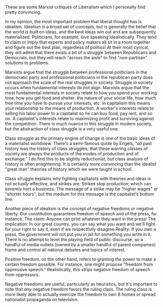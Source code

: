 These are some Marxist critiques of Liberalism which I personally find pretty convincing.

In my opinion, the most important problem that liberal thought has is idealism. Idealism is a broad set of concepts, but is generally the belief that the world is built on ideas, and the best ideas win out and are subsequently materialized. Politicians, for example, love speaking idealistically. They tend to claim or imply that experts and policy makers all sit in a room together and figure out the best plan, regardless of politics! At their most cynical, they will admit that there exists a bit of a struggle between Republicans and Democrats, but they will reach "across the aisle" to find "non-partisan" solutions to problems.

Marxists argue that the struggle between professional politicians in the democratic party and professional politicians in the republican party does not approach the scale of the real struggles in society. Struggle in society occurs when fundamental interests do not align. Marxists argue that the most fundamental interests in society relate to how you spend your working time, how you get food and shelter, the nature of your social life, how much free time you have to pursue your interests, etc. In capitalism this means your relationship to the means of production. A worker's interests relate to selling his labor power to a capitalist so he can buy food, pay rent, and so on. A capitalist's interests relate to maximizing profit and surviving against the competition. There is much nuance in this struggle in modern society, but the abstraction of class struggle is a very useful one. 

Class struggle as the primary engine of change is one of the basic ideas of a materialist worldview. There's a semi-famous quote by Engels, "*all* past history was the history of class struggles; that these warring classes of society are always the products of the modes of production and of exchange." I do find this to be slightly reductionist, but class analysis of history is often enlightening. It is certainly more convincing than the idealist "great man" theories of history which we were taught in school. 

Class struggle explains why fighting capitalists with theories and ideas is not *actually* effective, and strikes are. Strikes stop production, which can severely hurt a business. The message of a strike may be "higher wages" or "shorter hours", but the medium for this message is the capitalist's bottom line.


Another piece of idealism is the concept of negative freedoms or negative liberty. Our constitution guarantees freedom of speech and of the press, for instance.
The claim: Anyone can print whatever they want in the press!
The implication: In our great country, you can say what you want and we'll fight for your right to say it, even if we respectfully disagree.Reality: If you own a press, the government will not put you in jail for something you write in it. There is no attempt to level the playing field of public discourse, so a handful of media outlets (owned by a smaller handful of parent companies) frame and control all national debates and topics of interest. 

Positive freedom, on the other hand, refers to granting the power to make a certain freedom possible. For instance, one might propose "freedom from oppressive speech." Realistically, this strips negative freedom of speech from oppressors.

Negative freedoms are useful, particularly as heuristics, but it's important to note that *any* negative freedom favors the ruling class. The ruling class is more likely able to actually exercize the freedom to own 8 homes or spread nationalist propaganda on television.
